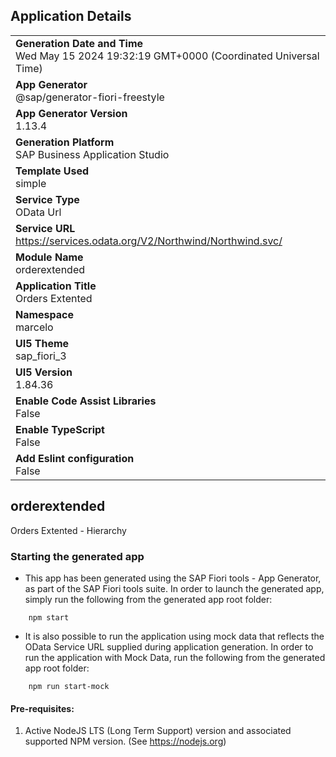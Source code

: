 ## Application Details
|               |
| ------------- |
|**Generation Date and Time**<br>Wed May 15 2024 19:32:19 GMT+0000 (Coordinated Universal Time)|
|**App Generator**<br>@sap/generator-fiori-freestyle|
|**App Generator Version**<br>1.13.4|
|**Generation Platform**<br>SAP Business Application Studio|
|**Template Used**<br>simple|
|**Service Type**<br>OData Url|
|**Service URL**<br>https://services.odata.org/V2/Northwind/Northwind.svc/
|**Module Name**<br>orderextended|
|**Application Title**<br>Orders Extented|
|**Namespace**<br>marcelo|
|**UI5 Theme**<br>sap_fiori_3|
|**UI5 Version**<br>1.84.36|
|**Enable Code Assist Libraries**<br>False|
|**Enable TypeScript**<br>False|
|**Add Eslint configuration**<br>False|

## orderextended

Orders Extented - Hierarchy

### Starting the generated app

-   This app has been generated using the SAP Fiori tools - App Generator, as part of the SAP Fiori tools suite.  In order to launch the generated app, simply run the following from the generated app root folder:

```
    npm start
```

- It is also possible to run the application using mock data that reflects the OData Service URL supplied during application generation.  In order to run the application with Mock Data, run the following from the generated app root folder:

```
    npm run start-mock
```

#### Pre-requisites:

1. Active NodeJS LTS (Long Term Support) version and associated supported NPM version.  (See https://nodejs.org)



